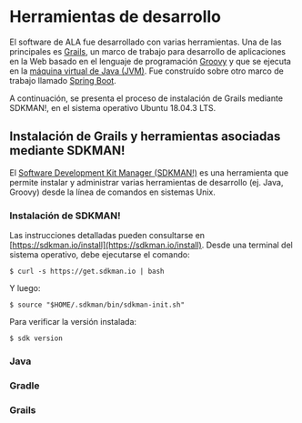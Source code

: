 # Herramientas de desarrollo
El software de ALA fue desarrollado con varias herramientas. Una de las principales es [Grails](https://grails.org/), un marco de trabajo para desarrollo de aplicaciones en la Web basado en el lenguaje de programación [Groovy](https://groovy-lang.org/) y que se ejecuta en la [máquina virtual de Java (JVM)](https://en.wikipedia.org/wiki/Java_virtual_machine). Fue construído sobre otro marco de trabajo llamado [Spring Boot](https://spring.io/projects/spring-boot).

A continuación, se presenta el proceso de instalación de Grails mediante SDKMAN!, en el sistema operativo Ubuntu 18.04.3 LTS.

## Instalación de Grails y herramientas asociadas mediante SDKMAN!
El [Software Development Kit Manager (SDKMAN!)](https://sdkman.io/) es una herramienta que permite instalar y administrar varias herramientas de desarrollo (ej. Java, Groovy) desde la línea de comandos en sistemas Unix. 

### Instalación de SDKMAN!
Las instrucciones detalladas pueden consultarse en [https://sdkman.io/install](https://sdkman.io/install). Desde una terminal del sistema operativo, debe ejecutarse el comando:
```
$ curl -s https://get.sdkman.io | bash
```

Y luego:
```
$ source "$HOME/.sdkman/bin/sdkman-init.sh"
```

Para verificar la versión instalada:
```
$ sdk version
```

### Java
### Gradle
### Grails
